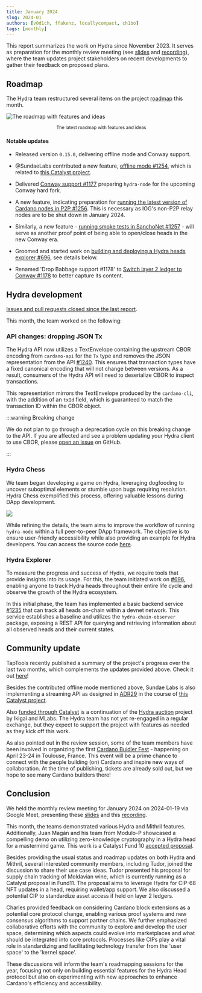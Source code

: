 ```yaml
---
title: January 2024
slug: 2024-01
authors: [v0d1ch, ffakenz, locallycompact, ch1bo]
tags: [monthly]
---
```


This report summarizes the work on Hydra since November 2023. It serves as
preparation for the monthly review meeting (see [slides][slides] and
[recording][recording]), where the team updates project stakeholders on recent
developments to gather their feedback on proposed plans.

## Roadmap

The Hydra team restructured several items on the project [roadmap](https://github.com/orgs/input-output-hk/projects/21/views/7) this month.

![The roadmap with features and ideas](./img/2024-01-roadmap.jpg) <small><center>The latest roadmap with features and ideas</center></small>

#### Notable updates

* Released version `0.15.0`, delivering offline mode and Conway support.

* @SundaeLabs contributed a new feature, [offline mode #1254](https://github.com/input-output-hk/hydra/issues/1254), which is related to [this Catalyst project](https://milestones.projectcatalyst.io/projects/1000179).

* Delivered [Conway support #1177](https://github.com/input-output-hk/hydra/issues/1177) preparing `hydra-node` for the upcoming Conway hard fork.

* A new feature, indicating preparation for [running the latest version of Cardano nodes in P2P #1256](https://github.com/input-output-hk/hydra/issues/1256). This is necessary as IOG's non-P2P relay nodes are to be shut down in January 2024.

* Similarly, a new feature - [running smoke tests in SanchoNet #1257](https://github.com/input-output-hk/hydra/issues/1257) - will serve as another proof point of being able to open/close heads in the new Conway era.

* Groomed and started work on [building and deploying a Hydra heads explorer #696](https://github.com/input-output-hk/hydra/issues/696), see details below.

* Renamed 'Drop Babbage support #1178' to [Switch layer 2 ledger to Conway #1178](https://github.com/input-output-hk/hydra/issues/1178) to better capture its content.

## Hydra development

[Issues and pull requests closed since the last report](https://github.com/input-output-hk/hydra/issues?q=is%3Aclosed+sort%3Aupdated-desc+closed%3A2023-11-30..2024-01-31).

This month, the team worked on the following:

### API changes: dropping JSON Tx

The Hydra API now utilizes a TextEnvelope containing the upstream CBOR encoding from `cardano-api` for the `Tx` type and removes the JSON representation from the API [#1240](https://github.com/input-output-hk/hydra/pull/1240). This ensures that transaction types have a fixed canonical encoding that will not change between versions. As a result, consumers of the Hydra API will need to deserialize CBOR to inspect transactions.

This representation mirrors the TextEnvelope produced by the `cardano-cli`, with the addition of an `txId` field, which is guaranteed to match the transaction ID within the CBOR object.

:::warning Breaking change

We do not plan to go through a deprecation cycle on this breaking change to the API. If you are affected and see a problem updating your Hydra client to use CBOR, please [open an issue](https://github.com/input-output-hk/hydra/issues/new) on GitHub.

:::

### Hydra Chess

We team began developing a game on Hydra, leveraging dogfooding to uncover suboptimal elements or stumble upon bugs requiring resolution. Hydra Chess exemplified this process, offering valuable lessons during DApp development.

![](https://red-permanent-barnacle-730.mypinata.cloud/ipfs/bafybeicxcm4yuedetm45kn6xrzqsc4mn2aocmhqtt6wrwxz5lzfry722ra/hydra-chess.png)

While refining the details, the team aims to improve the workflow of running `hydra-node` within a full peer-to-peer DApp framework. The objective is to ensure user-friendly accessibility while also providing an example for Hydra developers. You can access the source code [here](https://github.com/abailly-iohk/hydra-chess).

### Hydra Explorer

To measure the progress and success of Hydra, we require tools that provide insights into its usage. For this, the team initiated work on [#696](https://github.com/input-output-hk/hydra/issues/696), enabling anyone to track Hydra heads throughout their entire life cycle and observe the growth of the Hydra ecosystem.

In this initial phase, the team has implemented a basic backend service [#1235](https://github.com/input-output-hk/hydra/pull/1235) that can track all heads on-chain within a devnet network. This service establishes a baseline and utilizes the `hydra-chain-observer` package, exposing a REST API for querying and retrieving information about all observed heads and their current states.

## Community update

TapTools recently published a summary of the project's progress over the last two months, which complements the updates provided above. Check it out [here](https://medium.com/tap-in-with-taptools/input-output-releases-hydra-update-97b6139d1c59)!

Besides the contributed offline mode mentioned above, Sundae Labs is also implementing a streaming API as designed in [ADR29](https://hydra.family/head-protocol/adr/29/) in the course of [this Catalyst project](https://milestones.projectcatalyst.io/projects/1000180).

Also [funded through Catalyst](https://milestones.projectcatalyst.io/projects/1000092) is a continuation of the [Hydra auction](https://github.com/mlabs-haskell/hydra-auction) project by Ikigai and MLabs. The Hydra team has not yet re-engaged in a regular exchange, but they expect to support the project with features as needed as they kick off this work.

As also pointed out in the review session, some of the team members have been involved in organizing the first [Cardano Buidler Fest](https://buidl.2024.cardano.org/) - happening on April 23-24 in Toulouse, France. This event will be a prime chance to connect with the people building (on) Cardano and inspire new ways of collaboration. At the time of publishing, tickets are already sold out, but we hope to see many Cardano builders there!

## Conclusion

We held the monthly review meeting for January 2024 on 2024-01-19 via Google Meet, presenting these [slides][slides] and this [recording][recording].

This month, the teams demonstrated various Hydra and Mithril features. Additionally, Juan Magán and his team from Modulo-P showcased a compelling demo on utilizing zero-knowledge cryptography in a Hydra head for a mastermind game. This work is a Catalyst Fund 10 [accepted proposal](https://cardano.ideascale.com/c/idea/113249).

Besides providing the usual status and roadmap updates on both Hydra and Mithril, several interested community members, including Tudor, joined the discussion to share their use case ideas. Tudor presented his proposal for supply chain tracking of Moldavian wine, which is currently running as a Catalyst proposal in Fund11. The proposal aims to leverage Hydra for CIP-68 NFT updates in a head, requiring wallet/app support. We also discussed a potential CIP to standardize asset access if held on layer 2 ledgers.

Charles provided feedback on considering Cardano block extensions as a potential core protocol change, enabling various proof systems and new consensus algorithms to support partner chains. We further emphasized collaborative efforts with the community to explore and develop the user space, determining which aspects could evolve into marketplaces and what should be integrated into core protocols. Processes like CIPs play a vital role in standardizing and facilitating technology transfer from the 'user space' to the 'kernel space'.

These discussions will inform the team's roadmapping sessions for the year, focusing not only on building essential features for the Hydra Head protocol but also on experimenting with new approaches to enhance Cardano's efficiency and accessibility.

[slides]: https://docs.google.com/presentation/d/113okna4iyhgC7ERDLVHxqQkvhqTUSWJUWjXfkpwIpEY
[recording]: https://drive.google.com/file/d/1XnM4RMKSiJNKLs2GBEg32ZHymg-fGBFt
